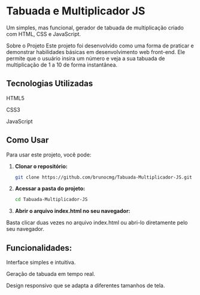 # Tabuada e Multiplicador JS
Um simples, mas funcional, gerador de tabuada de multiplicação criado com HTML, CSS e JavaScript.

Sobre o Projeto
Este projeto foi desenvolvido como uma forma de praticar e demonstrar habilidades básicas em desenvolvimento web front-end. Ele permite que o usuário insira um número e veja a sua tabuada de multiplicação de 1 a 10 de forma instantânea.

## Tecnologias Utilizadas
HTML5

CSS3

JavaScript

## Como Usar
Para usar este projeto, você pode:

1.  **Clonar o repositório:**

    ```bash
    git clone https://github.com/brunocmg/Tabuada-Multiplicador-JS.git
    ```

2.  **Acessar a pasta do projeto:**

    ```bash
    cd Tabuada-Multiplicador-JS
    ```

3. **Abrir o arquivo index.html no seu navegador:**

Basta clicar duas vezes no arquivo index.html ou abri-lo diretamente pelo seu navegador.

## Funcionalidades:

Interface simples e intuitiva.

Geração de tabuada em tempo real.

Design responsivo que se adapta a diferentes tamanhos de tela.
